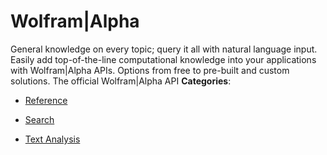 # Wolfram|Alpha


General knowledge on every topic; query it all with natural language input. Easily add top-of-the-line computational knowledge into your applications with Wolfram|Alpha APIs.  Options from free to pre-built and custom solutions. The official Wolfram|Alpha API
**Categories**:

- [Reference](https://github/awesome-apis/awesome-apis#reference)

- [Search](https://github/awesome-apis/awesome-apis#search)

- [Text Analysis](https://github/awesome-apis/awesome-apis#text-analysis)



